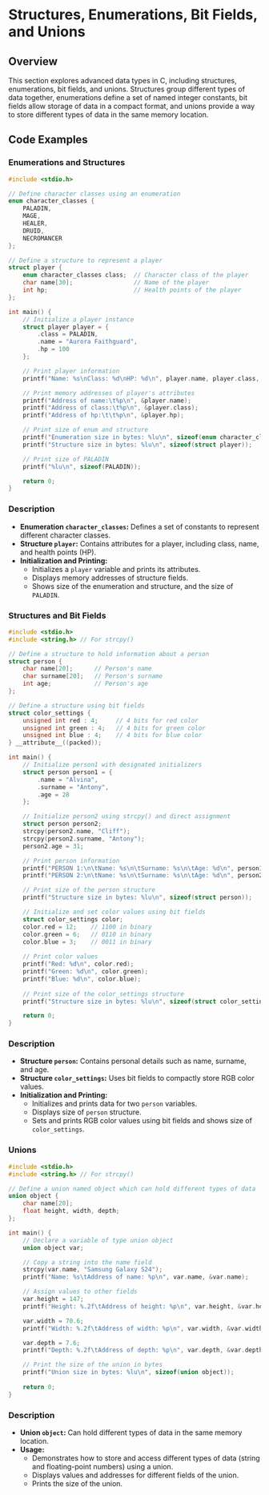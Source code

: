 # Structures, Enumerations, Bit Fields, and Unions

## Overview
This section explores advanced data types in C, including structures, enumerations, bit fields, and unions. Structures group different types of data together, enumerations define a set of named integer constants, bit fields allow storage of data in a compact format, and unions provide a way to store different types of data in the same memory location.

## Code Examples

### Enumerations and Structures
```c
#include <stdio.h>

// Define character classes using an enumeration
enum character_classes {
    PALADIN,
    MAGE,
    HEALER,
    DRUID,
    NECROMANCER
};

// Define a structure to represent a player
struct player {
    enum character_classes class;  // Character class of the player
    char name[30];                 // Name of the player
    int hp;                        // Health points of the player
};

int main() {
    // Initialize a player instance
    struct player player = {
        .class = PALADIN,
        .name = "Aurora Faithguard",
        .hp = 100
    };

    // Print player information
    printf("Name: %s\nClass: %d\nHP: %d\n", player.name, player.class, player.hp);

    // Print memory addresses of player's attributes
    printf("Address of name:\t%p\n", &player.name);
    printf("Address of class:\t%p\n", &player.class);
    printf("Address of hp:\t\t%p\n", &player.hp);

    // Print size of enum and structure
    printf("Enumeration size in bytes: %lu\n", sizeof(enum character_classes));
    printf("Structure size in bytes: %lu\n", sizeof(struct player));

    // Print size of PALADIN
    printf("%lu\n", sizeof(PALADIN));

    return 0;
}
```

### Description
- **Enumeration `character_classes`:** Defines a set of constants to represent different character classes.
- **Structure `player`:** Contains attributes for a player, including class, name, and health points (HP).
- **Initialization and Printing:**
   - Initializes a `player` variable and prints its attributes.
   - Displays memory addresses of structure fields.
   - Shows size of the enumeration and structure, and the size of `PALADIN`.

### Structures and Bit Fields
```c
#include <stdio.h>
#include <string.h> // For strcpy()

// Define a structure to hold information about a person
struct person {
    char name[20];      // Person's name
    char surname[20];   // Person's surname
    int age;            // Person's age
};

// Define a structure using bit fields
struct color_settings {
    unsigned int red : 4;     // 4 bits for red color
    unsigned int green : 4;   // 4 bits for green color
    unsigned int blue : 4;    // 4 bits for blue color
} __attribute__((packed));

int main() {
    // Initialize person1 with designated initializers
    struct person person1 = {
        .name = "Alvina",
        .surname = "Antony",
        .age = 28
    };

    // Initialize person2 using strcpy() and direct assignment
    struct person person2;
    strcpy(person2.name, "Cliff");
    strcpy(person2.surname, "Antony");
    person2.age = 31;

    // Print person information
    printf("PERSON 1:\n\tName: %s\n\tSurname: %s\n\tAge: %d\n", person1.name, person1.surname, person1.age);
    printf("PERSON 2:\n\tName: %s\n\tSurname: %s\n\tAge: %d\n", person2.name, person2.surname, person2.age);

    // Print size of the person structure
    printf("Structure size in bytes: %lu\n", sizeof(struct person));

    // Initialize and set color values using bit fields
    struct color_settings color;
    color.red = 12;    // 1100 in binary
    color.green = 6;   // 0110 in binary
    color.blue = 3;    // 0011 in binary
    
    // Print color values
    printf("Red: %d\n", color.red);
    printf("Green: %d\n", color.green);
    printf("Blue: %d\n", color.blue);
    
    // Print size of the color_settings structure
    printf("Structure size in bytes: %lu\n", sizeof(struct color_settings));

    return 0;
}
```

### Description
- **Structure `person`:** Contains personal details such as name, surname, and age.
- **Structure `color_settings`:** Uses bit fields to compactly store RGB color values.
- **Initialization and Printing:**
   - Initializes and prints data for two `person` variables.
   - Displays size of `person` structure.
   - Sets and prints RGB color values using bit fields and shows size of `color_settings`.

### Unions
```c
#include <stdio.h>
#include <string.h> // For strcpy()

// Define a union named object which can hold different types of data
union object {
    char name[20];
    float height, width, depth;
};

int main() {
    // Declare a variable of type union object
    union object var;

    // Copy a string into the name field
    strcpy(var.name, "Samsung Galaxy S24");
    printf("Name: %s\tAddress of name: %p\n", var.name, &var.name);

    // Assign values to other fields
    var.height = 147;
    printf("Height: %.2f\tAddress of height: %p\n", var.height, &var.height);

    var.width = 70.6;
    printf("Width: %.2f\tAddress of width: %p\n", var.width, &var.width);

    var.depth = 7.6;
    printf("Depth: %.2f\tAddress of depth: %p\n", var.depth, &var.depth);

    // Print the size of the union in bytes
    printf("Union size in bytes: %lu\n", sizeof(union object));
    
    return 0;
}
```

### Description
- **Union `object`:** Can hold different types of data in the same memory location.
- **Usage:**
   - Demonstrates how to store and access different types of data (string and floating-point numbers) using a union.
   - Displays values and addresses for different fields of the union.
   - Prints the size of the union.

